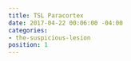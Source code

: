 ```yaml
---
title: TSL Paracortex
date: 2017-04-22 00:06:00 -04:00
categories:
- the-suspicious-lesion
position: 1
---
```


